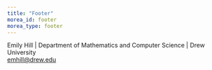 ```yaml
---
title: "Footer"
morea_id: footer
morea_type: footer
---
```


Emily Hill | Department of Mathematics and Computer Science | Drew University <br>
emhill@drew.edu<br>
